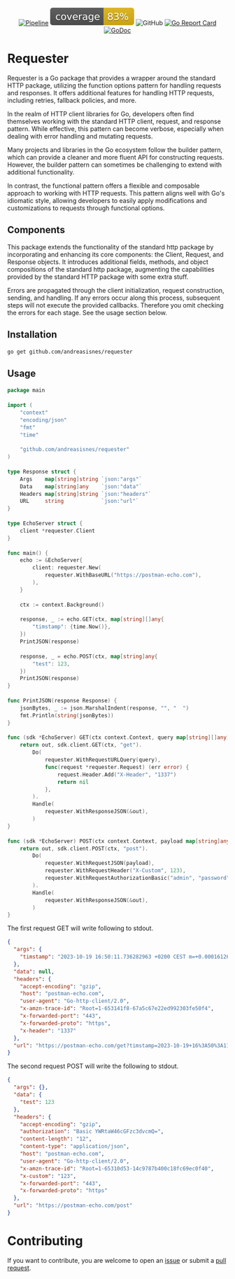 <div align="center">

[![Pipeline](https://github.com/andreasisnes/requester/actions/workflows/pipeline.yml/badge.svg)](https://github.com/andreasisnes/requester/actions/workflows/pipeline.yml)
![coverage](https://raw.githubusercontent.com/andreasisnes/requester/badges/.badges/main/coverage.svg)
![GitHub](https://img.shields.io/github/license/andreasisnes/requester)
[![Go Report Card](https://goreportcard.com/badge/github.com/andreasisnes/requester)](https://goreportcard.com/report/github.com/andreasisnes/requester)
[![GoDoc](https://godoc.org/github.com/andreasisnes/requester?status.svg)](https://godoc.org/github.com/andreasisnes/requester)

</div>

# Requester
Requester is a Go package that provides a wrapper around the standard HTTP package, utilizing the function options pattern for handling requests and responses. It offers additional features for handling HTTP requests, including retries, fallback policies, and more.

In the realm of HTTP client libraries for Go, developers often find themselves working with the standard HTTP client, request, and response pattern. While effective, this pattern can become verbose, especially when dealing with error handling and mutating requests.

Many projects and libraries in the Go ecosystem follow the builder pattern, which can provide a cleaner and more fluent API for constructing requests. However, the builder pattern can sometimes be challenging to extend with additional functionality.

In contrast, the functional pattern offers a flexible and composable approach to working with HTTP requests. This pattern aligns well with Go's idiomatic style, allowing developers to easily apply modifications and customizations to requests through functional options.

## Components
This package extends the functionality of the standard http package by incorporating and enhancing its core components: the Client, Request, and Response objects. It introduces additional fields, methods, and object compositions of the standard http package, augmenting the capabilities provided by the standard HTTP package with some extra stuff.

Errors are propagated through the client initialization, request construction, sending, and handling. If any errors occur along this process, subsequent steps will not execute the provided callbacks. Therefore you omit checking the errors for each stage. See the usage section below.


## Installation
```bash
go get github.com/andreasisnes/requester
```

## Usage

```go
package main

import (
	"context"
	"encoding/json"
	"fmt"
	"time"

	"github.com/andreasisnes/requester"
)

type Response struct {
	Args    map[string]string `json:"args"`
	Data    map[string]any    `json:"data"`
	Headers map[string]string `json:"headers"`
	URL     string            `json:"url"`
}

type EchoServer struct {
	client *requester.Client
}

func main() {
	echo := &EchoServer{
		client: requester.New(
			requester.WithBaseURL("https://postman-echo.com"),
		),
	}

	ctx := context.Background()

	response, _ := echo.GET(ctx, map[string][]any{
		"timstamp": {time.Now()},
	})
	PrintJSON(response)

	response, _ = echo.POST(ctx, map[string]any{
		"test": 123,
	})
	PrintJSON(response)
}

func PrintJSON(response Response) {
	jsonBytes, _ := json.MarshalIndent(response, "", "  ")
	fmt.Println(string(jsonBytes))
}

func (sdk *EchoServer) GET(ctx context.Context, query map[string][]any) (out Response, err error) {
	return out, sdk.client.GET(ctx, "get").
		Do(
			requester.WithRequestURLQuery(query),
			func(request *requester.Request) (err error) {
				request.Header.Add("X-Header", "1337")
				return nil
			},
		).
		Handle(
			requester.WithResponseJSON(&out),
		)
}

func (sdk *EchoServer) POST(ctx context.Context, payload map[string]any) (out Response, err error) {
	return out, sdk.client.POST(ctx, "post").
		Do(
			requester.WithRequestJSON(payload),
			requester.WithRequestHeader("X-Custom", 123),
			requester.WithRequestAuthorizationBasic("admin", "password"),
		).
		Handle(
			requester.WithResponseJSON(&out),
		)
}

```


The first request GET will write following to stdout.
```json
{
  "args": {
    "timstamp": "2023-10-19 16:50:11.736282963 +0200 CEST m=+0.000161264"
  },
  "data": null,
  "headers": {
    "accept-encoding": "gzip",
    "host": "postman-echo.com",
    "user-agent": "Go-http-client/2.0",
    "x-amzn-trace-id": "Root=1-653141f8-67a5c67e22ed992303fe50f4",
    "x-forwarded-port": "443",
    "x-forwarded-proto": "https",
    "x-header": "1337"
  },
  "url": "https://postman-echo.com/get?timstamp=2023-10-19+16%3A50%3A11.736282963+%2B0200+CEST+m%3D%2B0.000161264"
}
```

The second request POST will write the following to stdout.
```json
{
  "args": {},
  "data": {
    "test": 123
  },
  "headers": {
    "accept-encoding": "gzip",
    "authorization": "Basic YWRtaW46cGFzc3dvcmQ=",
    "content-length": "12",
    "content-type": "application/json",
    "host": "postman-echo.com",
    "user-agent": "Go-http-client/2.0",
    "x-amzn-trace-id": "Root=1-65310d53-14c9787b400c18fc69ec0f40",
    "x-custom": "123",
    "x-forwarded-port": "443",
    "x-forwarded-proto": "https"
  },
  "url": "https://postman-echo.com/post"
}
```

# Contributing
If you want to contribute, you are welcome to open an [issue](https://github.com/andreasisnes/requester/issues) or submit a [pull request](https://github.com/andreasisnes/requester/pulls).

